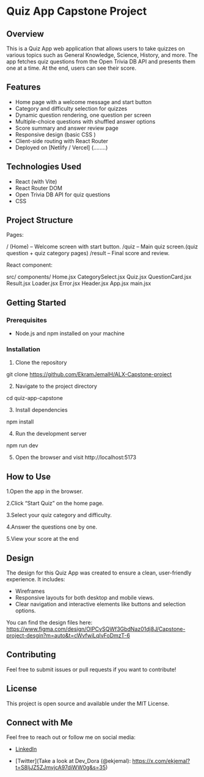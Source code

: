 # Quiz App Capstone Project

## Overview

This is a Quiz App web application that allows users to take quizzes on various topics such as General Knowledge, Science, History, and more. The app fetches quiz questions from the Open Trivia DB API and presents them one at a time. At the end, users can see their score.

## Features

- Home page with a welcome message and start button
- Category and difficulty selection for quizzes
- Dynamic question rendering, one question per screen
- Multiple-choice questions with shuffled answer options
- Score summary and answer review page
- Responsive design (basic CSS )
- Client-side routing with React Router
- Deployed on [Netlify / Vercel] (........)

## Technologies Used

- React (with Vite)
- React Router DOM
- Open Trivia DB API for quiz questions
- CSS 

## Project Structure

Pages:

/ (Home) – Welcome screen with start button.
/quiz – Main quiz screen.(quiz question + quiz category pages)
/result – Final score and review.

React component:

src/
components/
Home.jsx
CategorySelect.jsx
Quiz.jsx
QuestionCard.jsx
Result.jsx
Loader.jsx
Error.jsx
Header.jsx
App.jsx
main.jsx


## Getting Started

### Prerequisites

- Node.js and npm installed on your machine

### Installation

1. Clone the repository

git clone https://github.com/EkramJemalH/ALX-Capstone-project

2. Navigate to the project directory

cd quiz-app-capstone

3. Install dependencies

npm install

4. Run the development server

npm run dev

5. Open the browser and visit http://localhost:5173

## How to Use
1.Open the app in the browser.

2.Click “Start Quiz” on the home page.

3.Select your quiz category and difficulty.

4.Answer the questions one by one.

5.View your score at the end

## Design

The design for this Quiz App was created to ensure a clean, user-friendly experience. It includes:

- Wireframes  
- Responsive layouts for both desktop and mobile views.
- Clear navigation and interactive elements like buttons and selection options.

You can find the design files here:  https://www.figma.com/design/OlPCvSQWf3GbdNaz01dj8J/Capstone-project-desgin?m=auto&t=cWvfwiLqIvFoDmzT-6




## Contributing
Feel free to submit issues or pull requests if you want to contribute!

## License
This project is open source and available under the MIT License.

## Connect with Me

Feel free to reach out or follow me on social media:

- [LinkedIn](https://www.linkedin.com/in/ekram-jemalh-446978317?utm_source=share&utm_campaign=share_via&utm_content=profile&utm_medium=android_app)

- [Twitter](Take a look at Dev_Dora (@ekjemal): https://x.com/ekjemal?t=S8ljJZ5ZJmvjcA97diWW0g&s=35)
